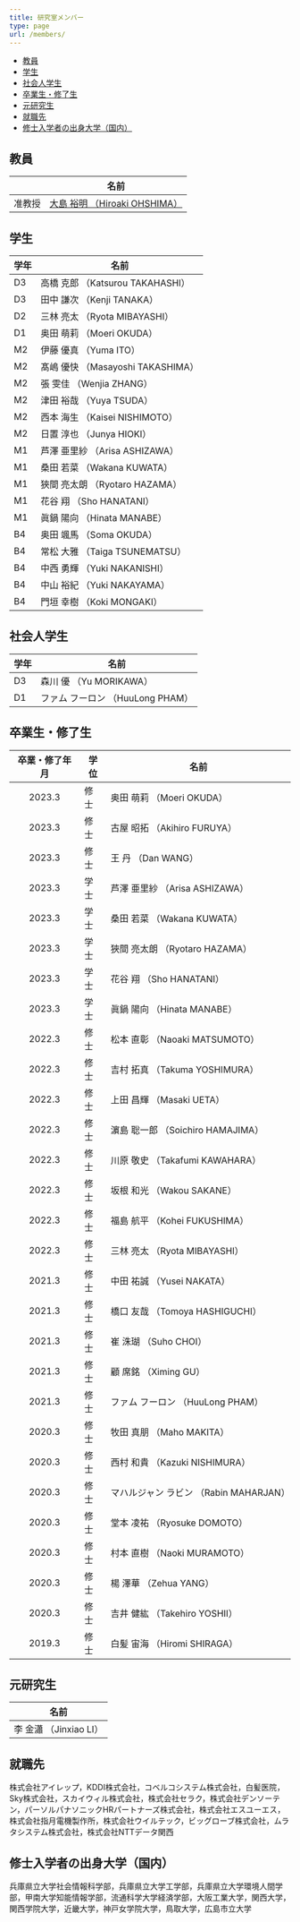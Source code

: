 ```yaml
---
title: 研究室メンバー
type: page
url: /members/
---
```


+ [教員](#教員)
+ [学生](#学生)
+ [社会人学生](#社会人学生)
+ [卒業生・修了生](#卒業生修了生)
+ [元研究生](#元研究生)
+ [就職先](#就職先)
+ [修士入学者の出身大学（国内）](#修士入学者の出身大学国内)

## 教員

|        | 名前                          |
| ------ | ----------------------------- |
| 准教授 | [大島 裕明 （Hiroaki OHSHIMA）](/faculty/) |

## 学生

| 学年 | 名前                              |
| ---- | -------------------------------- |
| D3   | 高橋 克郎 （Katsurou TAKAHASHI）  |
| D3   | 田中 謙次 （Kenji TANAKA）        |
| D2   | 三林 亮太 （Ryota MIBAYASHI）     |
| D1   | 奥田 萌莉 （Moeri OKUDA）         |
| M2   | 伊藤 優真 （Yuma ITO）            |
| M2   | 髙嶋 優快 （Masayoshi TAKASHIMA） |
| M2   | 張 雯佳 （Wenjia ZHANG）          |
| M2   | 津田 裕哉 （Yuya TSUDA）          |
| M2   | 西本 海生 （Kaisei NISHIMOTO）    |
| M2   | 日置 淳也 （Junya HIOKI）         |
| M1   | 芦澤 亜里紗 （Arisa ASHIZAWA）    |
| M1   | 桑田 若菜 （Wakana KUWATA）       |
| M1   | 狹間 亮太朗 （Ryotaro HAZAMA）    |
| M1   | 花谷 翔 （Sho HANATANI）          |
| M1   | 眞鍋 陽向 （Hinata MANABE）       |
| B4   | 奥田 颯馬 （Soma OKUDA）          |
| B4   | 常松 大雅 （Taiga TSUNEMATSU）    |
| B4   | 中西 勇輝 （Yuki NAKANISHI）      |
| B4   | 中山 裕紀 （Yuki NAKAYAMA）       |
| B4   | 門垣 幸樹 （Koki MONGAKI）        |


## 社会人学生

| 学年 | 名前                            |
| ---- | ------------------------------- |
| D3   | 森川 優 （Yu MORIKAWA）         |
| D1   | ファム フーロン （HuuLong PHAM） |

<!-- ## 研究生 -->
<!-- 新しく研究生が入った時に入れる -->

## <a name="卒業生修了生">卒業生・修了生</a>

| 卒業・修了年月 | 学位 | 名前                                   |
| :-----------: | ---- | -------------------------------------- |
| 2023.3        | 修士 | 奥田 萌莉 （Moeri OKUDA）               |
| 2023.3        | 修士 | 古屋 昭拓 （Akihiro FURUYA）            |
| 2023.3        | 修士 | 王 丹 （Dan WANG）                      |
| 2023.3        | 学士 | 芦澤 亜里紗 （Arisa ASHIZAWA）          |
| 2023.3        | 学士 | 桑田 若菜 （Wakana KUWATA）             |
| 2023.3        | 学士 | 狹間 亮太朗 （Ryotaro HAZAMA）          |
| 2023.3        | 学士 | 花谷 翔 （Sho HANATANI）                |
| 2023.3        | 学士 | 眞鍋 陽向 （Hinata MANABE）             |
| 2022.3        | 修士 | 松本 直彰 （Naoaki MATSUMOTO）          |
| 2022.3        | 修士 | 吉村 拓真 （Takuma YOSHIMURA）          |
| 2022.3        | 修士 | 上田 昌輝 （Masaki UETA）               |
| 2022.3        | 修士 | 濵島 聡一郎 （Soichiro HAMAJIMA）       |
| 2022.3        | 修士 | 川原 敬史 （Takafumi KAWAHARA）         |
| 2022.3        | 修士 | 坂根 和光 （Wakou SAKANE）              |
| 2022.3        | 修士 | 福島 航平 （Kohei FUKUSHIMA）           |
| 2022.3        | 修士 | 三林 亮太 （Ryota MIBAYASHI）           |
| 2021.3        | 修士 | 中田 祐誠 （Yusei NAKATA）              |
| 2021.3        | 修士 | 橋口 友哉 （Tomoya HASHIGUCHI）         |
| 2021.3        | 修士 | 崔 洙瑚 （Suho CHOI）                   |
| 2021.3        | 修士 | 顧 席銘 （Ximing GU）                   |
| 2021.3        | 修士 | ファム フーロン （HuuLong PHAM）         |
| 2020.3        | 修士 | 牧田 真朋 （Maho MAKITA）               |
| 2020.3        | 修士 | 西村 和貴 （Kazuki NISHIMURA）          |
| 2020.3        | 修士 | マハルジャン ラビン （Rabin MAHARJAN）   |
| 2020.3        | 修士 | 堂本 凌祐 （Ryosuke DOMOTO）            |
| 2020.3        | 修士 | 村本 直樹 （Naoki MURAMOTO）            |
| 2020.3        | 修士 | 楊 澤華 （Zehua YANG）                  |
| 2020.3        | 修士 | 吉井 健紘 （Takehiro YOSHII）           |
| 2019.3        | 修士 | 白髪 宙海 （Hiromi SHIRAGA）            |

## 元研究生

| 名前                            |
| ------------------------------- |
| 李 金瀟 （Jinxiao LI）          |

## 就職先
株式会社アイレップ，KDDI株式会社，コベルコシステム株式会社，白髪医院，Sky株式会社，スカイウィル株式会社，株式会社セラク，株式会社デンソーテン，パーソルパナソニックHRパートナーズ株式会社，株式会社エスユーエス，株式会社指月電機製作所，株式会社ウイルテック，ビッグローブ株式会社，ムラタシステム株式会社，株式会社NTTデータ関西

## 修士入学者の出身大学（国内）
兵庫県立大学社会情報科学部，兵庫県立大学工学部，兵庫県立大学環境人間学部，甲南大学知能情報学部，流通科学大学経済学部，大阪工業大学，関西大学，関西学院大学，近畿大学，神戸女学院大学，鳥取大学，広島市立大学